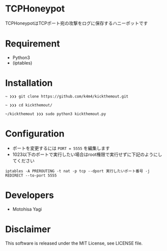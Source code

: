 # TCPHoneypot

TCPHoneypotはTCPポート宛の攻撃をログに保存するハニーポットです

# Requirement

- Python3
- (iptables)

# Installation

```
~ ❯❯❯ git clone https://github.com/k4m4/kickthemout.git

~ ❯❯❯ cd kickthemout/

~/kickthemout ❯❯❯ sudo python3 kickthemout.py
```
# Configuration

- ポートを変更するには ```PORT = 5555``` を編集します
- 1023以下のポートで実行したい場合はroot権限で実行せずに下記のようにしてください

```
iptables -A PREROUTING -t nat -p tcp --dport 実行したいポート番号 -j REDIRECT --to-port 5555
```

# Developers

- Motohisa Yagi

# Disclaimer

This software is released under the MIT License, see LICENSE file.

